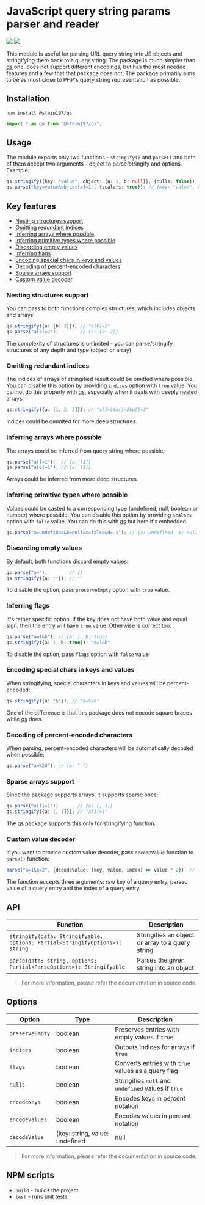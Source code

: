 # JavaScript query string params parser and reader
[![](https://img.shields.io/npm/v/@stein197/qs)](https://www.npmjs.com/package/@stein197/qs)
[![](https://img.shields.io/github/license/stein197/js-qs)](LICENSE)

This module is useful for parsing URL query string into JS objects and stringifying them back to a query string. The package is much simpler than [qs](https://github.com/ljharb/qs) one, does not support different encodings, but has the most needed features and a few that that package does not. The package primarily aims to be as most close to PHP's query string representation as possible.

## Installation
```
npm install @stein197/qs
```
```ts
import * as qs from "@stein197/qs";
```

## Usage
The module exports only two functions - `stringify()` and `parse()` and both of them accept two arguments - object to parse/stringify and options. Example:
```ts
qs.stringify({key: "value", object: {a: 1, b: null}}, {nulls: false}); // "key=value&object[a]=1"
qs.parse("key=value&object[a]=1", {scalars: true}); // {key: "value", object: {a: 1}}
```

## Key features
- [Nesting structures support](#nesting-structures-support)
- [Omitting redundant indices](#omitting-redundant-indices)
- [Inferring arrays where possible](#inferring-arrays-where-possible)
- [Inferring primitive types where possible](#inferring-primitive-types-where-possible)
- [Discarding empty values](#discarding-empty-values)
- [Inferring flags](#inferring-flags)
- [Encoding special chars in keys and values](#encoding-special-chars-in-keys-and-values)
- [Decoding of percent-encoded characters](#decoding-of-percent-encoded-characters)
- [Sparse arrays support](#sparse-arrays-support)
- [Custom value decoder](#custom-value-decoder)

### Nesting structures support
You can pass to both functions complex structures, which includes objects and arrays:
```ts
qs.stringify({a: {b: 2}}); // "a[b]=2"
qs.parse("a[b]=2");        // {a: {b: 2}}
```
The complexity of structures is unlimited - you can parse/stringify structures of any depth and type (object or array)

### Omitting redundant indices
The indices of arrays of stringified result could be omitted where possible. You can disable this option by providing `indices` option with `true` value. You cannot do this properly with [qs](https://github.com/ljharb/qs), especially when it deals with deeply nested arrays.
```ts
qs.stringify({a: [1, 2, 3]}); // "a[]=1&a[]=2&a[]=3"
```
Indices could be ommited for more deep structures.

### Inferring arrays where possible
The arrays could be inferred from query string where possible:
```ts
qs.parse("a[]=1");  // {a: [1]}
qs.parse("a[0]=1"); // {a: [1]}
```
Arrays could be inferred from more deep structures.

### Inferring primitive types where possible
Values could be casted to a corresponding type (undefined, null, boolean or number) where possible. You can disable this option by providing `scalars` option with `false` value. You can do this with [qs](https://github.com/ljharb/qs) but here it's embedded.
```ts
qs.parse("a=undefined&b=null&c=false&d=-1"); // {a: undefined, b: null, c: false, d: -1}
```

### Discarding empty values
By default, both functions discard empty values:
```ts
qs.parse("a=");        // {}
qs.stringify({a: ""}); // ""
```
To disable the option, pass `preserveEmpty` option with `true` value.

### Inferring flags
It's rather specific option. If the key does not have both value and equal sign, then the entry will have `true` value. Otherwise is correct too:
```ts
qs.parse("a=1&b"); // {a: 1, b: true}
qs.stringify({a: 1, b: true}); "a=1&b"
```
To disable the option, pass `flags` option with `false` value

### Encoding special chars in keys and values
When stringifying, special characters in keys and values will be percent-encoded:
```ts
qs.stringify({a: "&"}); // "a=%26"
```
One of the difference is that this package does not encode square braces while [qs](https://github.com/ljharb/qs) does.

### Decoding of percent-encoded characters
When parsing, percent-encoded characters will be automatically decoded when possible:
```ts
qs.parse("a=%20"); // {a: " "}
```

### Sparse arrays support
Since the package supports arrays, it supports sparse ones:
```ts
qs.parse("a[1]=1");       // {a: [, 1]}
qs.stringify({a: [, 1]}); // "a[1]=1"
```
The [qs](https://github.com/ljharb/qs) package supports this only for stringifying function.

### Custom value decoder
If you want to provice custom value decoder, pass `decodeValue` function to `parse()` function:
```ts
parse("a=1&b=2", {decodeValue: (key, value, index) => value * 2}); // {a: 2, b: 4}
```
The function accepts three arguments: raw key of a query entry, parsed value of a query entry and the index of a query entry.

## API
| Function | Description |
|----------|-------------|
| `stringify(data: Stringifyable, options: Partial<StringifyOptions>): string` | Stringifies an object or array to a query string |
| `parse(data: string, options: Partial<ParseOptions>): Stringifyable` | Parses the given string into an object |

> For more information, please refer the documentation in source code.

## Options
| Option | Type | Description |
|--------|------|-------------|
| `preserveEmpty` | boolean | Preserves entries with empty values if `true` |
| `indices` | boolean | Outputs indices for arrays if `true` |
| `flags` | boolean | Converts entries with `true` values as a query flag |
| `nulls` | boolean | Stringifies `null` and `undefined` values if `true` |
| `encodeKeys` | boolean | Encodes keys in percent notation |
| `encodeValues` | boolean | Encodes values in percent notation |
| `decodeValue` | (key: string, value: undefined | null | boolean | number | string, index: number): any | Function that should return custom value for each entry |

> For more information, please refer the documentation in source code.

## NPM scripts
- `build` - builds the project
- `test` - runs unit tests
